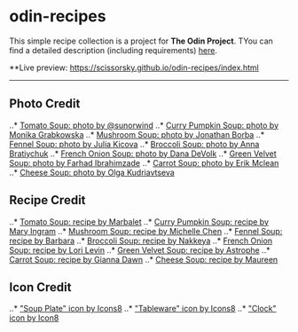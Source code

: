 # odin-recipes
This simple recipe collection is a project for **The Odin Project**. TYou can find a detailed description (including requirements) [here](https://www.theodinproject.com/lessons/foundations-recipes). 


**Live preview: https://scissorsky.github.io/odin-recipes/index.html

___

## Photo Credit  
..* [Tomato Soup: photo by @sunorwind](https://unsplash.com/photos/tBmjStHPryo)
..* [Curry Pumpkin Soup: photo by Monika Grabkowska](https://unsplash.com/photos/_y6A9bhILkM)
..* [Mushroom Soup: photo by Jonathan Borba](https://unsplash.com/photos/3mS4I0GJ3TQ)
..* [Fennel Soup: photo by Julia Kicova](https://unsplash.com/photos/K-JgWmP_82k)
..* [Broccoli Soup: photo by Anna Bratiychuk](https://unsplash.com/photos/kg--Z0hpIwU)
..* [French Onion Soup: photo by Dana DeVolk](https://unsplash.com/photos/BJet_Z80fv8)
..* [Green Velvet Soup: photo by Farhad Ibrahimzade](https://unsplash.com/photos/C9GB-cCSRsM)
..* [Carrot Soup: photo by Erik Mclean](https://unsplash.com/photos/J8rOU9Igips)
..* [Cheese Soup: photo by Olga Kudriavtseva](https://unsplash.com/photos/JIjtV1gmfxo)


## Recipe Credit
..* [Tomato Soup: recipe by Marbalet](https://www.allrecipes.com/recipe/13113/rich-and-creamy-tomato-basil-soup/)
..* [Curry Pumpkin Soup: recipe by Mary Ingram](https://www.allrecipes.com/recipe/25657/curry-pumpkin-soup/)
..* [Mushroom Soup: recipe by Michelle Chen](https://www.allrecipes.com/recipe/13133/cream-of-mushroom-soup-ii/)
..* [Fennel Soup: recipe by Barbara](https://www.allrecipes.com/recipe/265522/vegetarian-cream-of-fennel-soup/)
..* [Broccoli Soup: recipe by Nakkeya](https://www.allrecipes.com/recipe/229241/vegan-broccoli-soup/)
..* [French Onion Soup: recipe by Lori Levin](https://www.allrecipes.com/recipe/13309/rich-and-simple-french-onion-soup/)
..* [Green Velvet Soup: recipe by Astrophe](https://www.allrecipes.com/recipe/24415/green-velvet-soup/)
..* [Carrot Soup: recipe by Gianna Dawn](https://www.allrecipes.com/recipe/70101/vegan-carrot-soup)
..* [Cheese Soup: recipe by Maureen](https://www.allrecipes.com/recipe/13841/creamy-cheddar-cheese-soup/)


## Icon Credit
..* ["Soup Plate" icon by Icons8](https://icons8.com/icon/t3z86GnXSIy)
..* ["Tableware" icon by Icons8](https://icons8.com/icon/68637/tableware)
..* ["Clock" icon by Icon8](https://icons8.com/icon/59760/clock)


